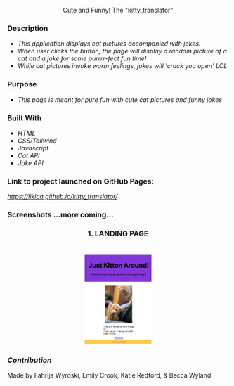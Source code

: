 <p align="center " width="100%">
Cute and Funny! The "kitty_translator"

### **Description**
* _This application displays cat pictures accompanied with jokes._
* _When user clicks the button, the page will display a random picture of a cat and a joke for some purrrr-fect fun time!_
* _While cat pictures invoke warm feelings, jokes will 'crack you open' LOL_

### **Purpose**
* _This page is meant for pure fun with cute cat pictures and funny jokes_

### **Built With**
* _HTML_
* _CSS/Tailwind_
* _Javascript_
* _Cat API_
* _Joke API_

### **Link to project launched on GitHub Pages:**
*https://likica.github.io/kitty_translator/*

### **Screenshots ...more coming...**
<h3 align="center" width="100%">
 1. LANDING PAGE
 <br></br>
<p align="center" width="100%">
    <img src="./assets/images/FrontPage_display.png" width="30%"/>
</p>

### **_Contribution_**
Made by Fahrija Wyroski, Emily Crook, Katie Redford, & Becca Wyland

